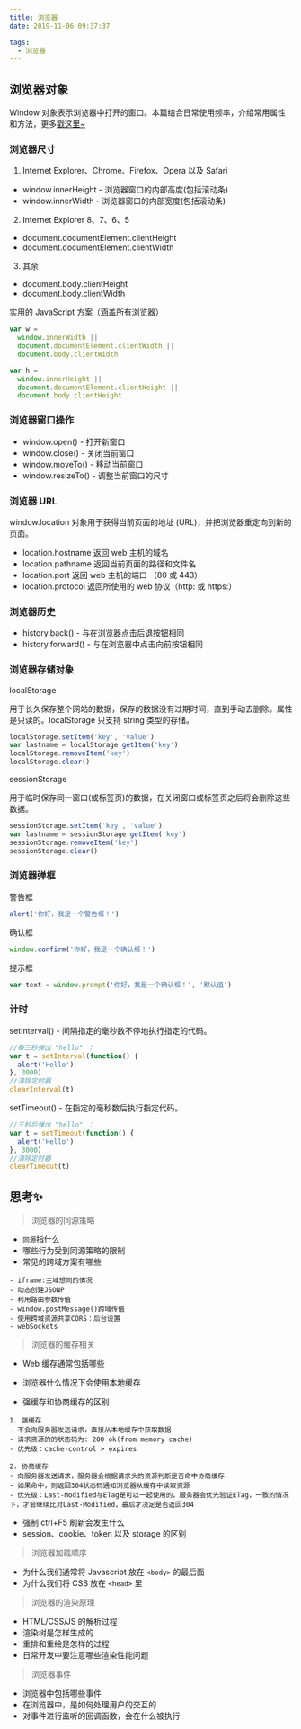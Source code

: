 ```yaml
---
title: 浏览器
date: 2019-11-06 09:37:37

tags:
  - 浏览器
---
```

## 浏览器对象

Window 对象表示浏览器中打开的窗口。本篇结合日常使用频率，介绍常用属性和方法，更多[戳这里~](https://www.runoob.com/jsref/obj-window.html)

### 浏览器尺寸

1. Internet Explorer、Chrome、Firefox、Opera 以及 Safari

- window.innerHeight - 浏览器窗口的内部高度(包括滚动条)
- window.innerWidth - 浏览器窗口的内部宽度(包括滚动条)

2. Internet Explorer 8、7、6、5

- document.documentElement.clientHeight
- document.documentElement.clientWidth

3. 其余
- document.body.clientHeight
- document.body.clientWidth

实用的 JavaScript 方案（涵盖所有浏览器）

```javascript
var w =
  window.innerWidth ||
  document.documentElement.clientWidth ||
  document.body.clientWidth

var h =
  window.innerHeight ||
  document.documentElement.clientHeight ||
  document.body.clientHeight
```

### 浏览器窗口操作

- window.open() - 打开新窗口
- window.close() - 关闭当前窗口
- window.moveTo() - 移动当前窗口
- window.resizeTo() - 调整当前窗口的尺寸

### 浏览器 URL

window.location 对象用于获得当前页面的地址 (URL)，并把浏览器重定向到新的页面。

- location.hostname 返回 web 主机的域名
- location.pathname 返回当前页面的路径和文件名
- location.port 返回 web 主机的端口 （80 或 443）
- location.protocol 返回所使用的 web 协议（http: 或 https:）

### 浏览器历史

- history.back() - 与在浏览器点击后退按钮相同
- history.forward() - 与在浏览器中点击向前按钮相同

### 浏览器存储对象

localStorage

用于长久保存整个网站的数据，保存的数据没有过期时间，直到手动去删除。属性是只读的。localStorage 只支持 string 类型的存储。

```javascript
localStorage.setItem('key', 'value')
var lastname = localStorage.getItem('key')
localStorage.removeItem('key')
localStorage.clear()
```

sessionStorage

用于临时保存同一窗口(或标签页)的数据，在关闭窗口或标签页之后将会删除这些数据。

```javascript
sessionStorage.setItem('key', 'value')
var lastname = sessionStorage.getItem('key')
sessionStorage.removeItem('key')
sessionStorage.clear()
```

### 浏览器弹框

警告框

```javascript
alert('你好，我是一个警告框！')
```

确认框

```javascript
window.confirm('你好，我是一个确认框！')
```

提示框

```javascript
var text = window.prompt('你好，我是一个确认框！', '默认值')
```

### 计时

setInterval() - 间隔指定的毫秒数不停地执行指定的代码。

```javascript
//每三秒弹出 "hello" ：
var t = setInterval(function() {
  alert('Hello')
}, 3000)
//清除定时器
clearInterval(t)
```

setTimeout() - 在指定的毫秒数后执行指定代码。

```javascript
//三秒后弹出 "hello" ：
var t = setTimeout(function() {
  alert('Hello')
}, 3000)
//清除定时器
clearTimeout(t)
```
## 思考✨
> 浏览器的同源策略
- `同源`指什么
- 哪些行为受到同源策略的限制
- 常见的跨域方案有哪些
```
- iframe:主域想同的情况
- 动态创建JSONP
- 利用路由参数传值
- window.postMessage()跨域传值
- 使用跨域资源共享CORS：后台设置
- webSockets
```
> 浏览器的缓存相关
- Web 缓存通常包括哪些


- 浏览器什么情况下会使用本地缓存
- 强缓存和协商缓存的区别
```
1. 强缓存
- 不会向服务器发送请求，直接从本地缓存中获取数据
- 请求资源的的状态码为: 200 ok(from memory cache)
- 优先级：cache-control > expires

2. 协商缓存
- 向服务器发送请求，服务器会根据请求头的资源判断是否命中协商缓存
- 如果命中，则返回304状态码通知浏览器从缓存中读取资源
- 优先级：Last-Modified与ETag是可以一起使用的，服务器会优先验证ETag，一致的情况下，才会继续比对Last-Modified，最后才决定是否返回304

```
- 强制 ctrl+F5 刷新会发生什么
- session、cookie、token 以及 storage 的区别
> 浏览器加载顺序
- 为什么我们通常将 Javascript 放在 `<body>` 的最后面
- 为什么我们将 CSS 放在 `<head>` 里
> 浏览器的渲染原理
- HTML/CSS/JS 的解析过程
- 渲染树是怎样生成的 
- 重排和重绘是怎样的过程
- 日常开发中要注意哪些渲染性能问题
> 浏览器事件
- 浏览器中包括哪些事件
- 在浏览器中，是如何处理用户的交互的
- 对事件进行监听的回调函数，会在什么被执行

